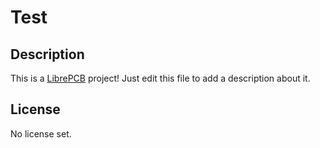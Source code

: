 # Test

## Description

This is a [LibrePCB](https://librepcb.org) project!
Just edit this file to add a description about it.

## License

No license set.

